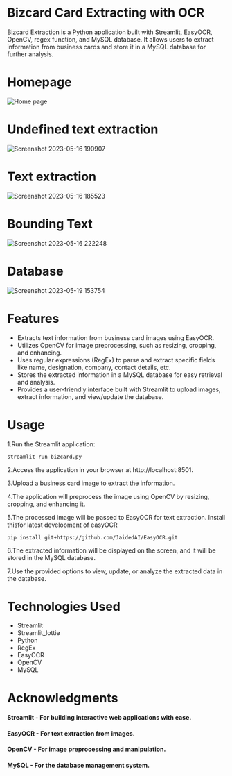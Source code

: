 # Bizcard Card Extracting with OCR
Bizcard Extraction is a Python application built with Streamlit, EasyOCR, OpenCV, regex function, and MySQL database. It allows users to extract information from business cards and store it in a MySQL database for further analysis.
# Homepage
![Home page](https://github.com/SRIDHAR3131/Business-Card-Extracting-with-OCR/assets/68391060/17b3a840-d87a-4b6e-b966-98585321ba2f)
# Undefined text extraction
![Screenshot 2023-05-16 190907](https://github.com/SRIDHAR3131/Business-Card-Extracting-with-OCR/assets/68391060/e6253361-6f0d-4ad6-b2c5-d40e43405f17)
# Text extraction
![Screenshot 2023-05-16 185523](https://github.com/SRIDHAR3131/Business-Card-Extracting-with-OCR/assets/68391060/4e605821-30be-4978-a69d-fe2dc7318446)
# Bounding Text
![Screenshot 2023-05-16 222248](https://github.com/SRIDHAR3131/Business-Card-Extracting-with-OCR/assets/68391060/909d344a-a13d-4320-a5ac-24676eae2c98)
# Database
![Screenshot 2023-05-19 153754](https://github.com/SRIDHAR3131/Business-Card-Extracting-with-OCR/assets/68391060/cd36d280-edba-40b1-afb0-4e8b1ddafca5)
# Features
- Extracts text information from business card images using EasyOCR.
- Utilizes OpenCV for image preprocessing, such as resizing, cropping, and enhancing.
- Uses regular expressions (RegEx) to parse and extract specific fields like name, designation, company, contact details, etc.
- Stores the extracted information in a MySQL database for easy retrieval and analysis.
- Provides a user-friendly interface built with Streamlit to upload images, extract information, and view/update the database.
# Usage
1.Run the Streamlit application:

    streamlit run bizcard.py
2.Access the application in your browser at http://localhost:8501.

3.Upload a business card image to extract the information.
 
4.The application will preprocess the image using OpenCV by resizing, cropping, and enhancing it.

5.The processed image will be passed to EasyOCR for text extraction. Install thisfor latest development of easyOCR
    
    pip install git+https://github.com/JaidedAI/EasyOCR.git

6.The extracted information will be displayed on the screen, and it will be stored in the MySQL database.

7.Use the provided options to view, update, or analyze the extracted data in the database.

# Technologies Used
- Streamlit
- Streamlit_lottie
- Python
- RegEx 
- EasyOCR
- OpenCV
- MySQL

# Acknowledgments
#### Streamlit - For building interactive web applications with ease.
#### EasyOCR - For text extraction from images.
#### OpenCV - For image preprocessing and manipulation.
#### MySQL - For the database management system.
